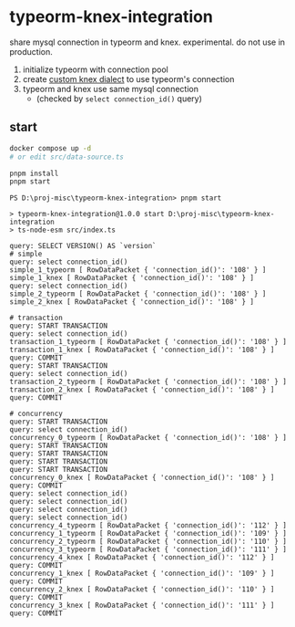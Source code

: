# typeorm-knex-integration
share mysql connection in typeorm and knex.
experimental. do not use in production.

1. initialize typeorm with connection pool
2. create [custom knex dialect][knex-dialect] to use typeorm's connection
3. typeorm and knex use same mysql connection
    * (checked by `select connection_id()` query)

## start
```bash
docker compose up -d
# or edit src/data-source.ts

pnpm install
pnpm start
```

```
PS D:\proj-misc\typeorm-knex-integration> pnpm start

> typeorm-knex-integration@1.0.0 start D:\proj-misc\typeorm-knex-integration
> ts-node-esm src/index.ts

query: SELECT VERSION() AS `version`
# simple
query: select connection_id()
simple_1_typeorm [ RowDataPacket { 'connection_id()': '108' } ]
simple_1_knex [ RowDataPacket { 'connection_id()': '108' } ]
query: select connection_id()
simple_2_typeorm [ RowDataPacket { 'connection_id()': '108' } ]
simple_2_knex [ RowDataPacket { 'connection_id()': '108' } ]

# transaction
query: START TRANSACTION
query: select connection_id()
transaction_1_typeorm [ RowDataPacket { 'connection_id()': '108' } ]
transaction_1_knex [ RowDataPacket { 'connection_id()': '108' } ]
query: COMMIT
query: START TRANSACTION
query: select connection_id()
transaction_2_typeorm [ RowDataPacket { 'connection_id()': '108' } ]
transaction_2_knex [ RowDataPacket { 'connection_id()': '108' } ]
query: COMMIT

# concurrency
query: START TRANSACTION
query: select connection_id()
concurrency_0_typeorm [ RowDataPacket { 'connection_id()': '108' } ]
query: START TRANSACTION
query: START TRANSACTION
query: START TRANSACTION
query: START TRANSACTION
concurrency_0_knex [ RowDataPacket { 'connection_id()': '108' } ]
query: COMMIT
query: select connection_id()
query: select connection_id()
query: select connection_id()
query: select connection_id()
concurrency_4_typeorm [ RowDataPacket { 'connection_id()': '112' } ]
concurrency_1_typeorm [ RowDataPacket { 'connection_id()': '109' } ]
concurrency_2_typeorm [ RowDataPacket { 'connection_id()': '110' } ]
concurrency_3_typeorm [ RowDataPacket { 'connection_id()': '111' } ]
concurrency_4_knex [ RowDataPacket { 'connection_id()': '112' } ]
query: COMMIT
concurrency_1_knex [ RowDataPacket { 'connection_id()': '109' } ]
query: COMMIT
concurrency_2_knex [ RowDataPacket { 'connection_id()': '110' } ]
query: COMMIT
concurrency_3_knex [ RowDataPacket { 'connection_id()': '111' } ]
query: COMMIT
```

[knex-dialect]: https://github.com/knex/knex/blob/master/CONTRIBUTING.md#i-would-like-to-add-support-for-new-dialect-to-knex-is-it-possible
